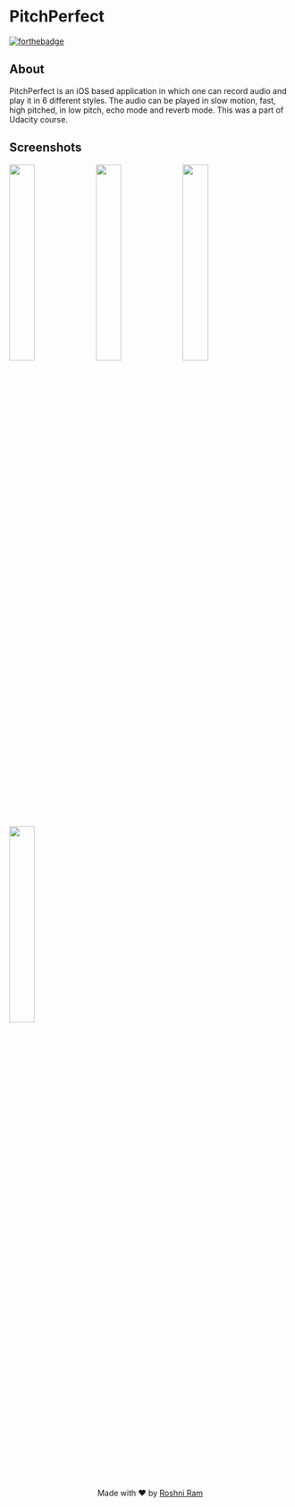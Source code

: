 # PitchPerfect

[![forthebadge](https://forthebadge.com/images/badges/made-with-swift.svg)](https://forthebadge.com)

## About
PitchPerfect is an iOS based application in which one can record audio and play it in 6 different styles. The audio can be
played in slow motion, fast, high pitched, in low pitch, echo mode and reverb mode. This was a part of Udacity course.

## Screenshots
<p float="left">
  <img src="https://user-images.githubusercontent.com/30633549/55828769-ce55e300-5b2a-11e9-87b0-fddd02fdaa3d.png" width = "30%">
  <img src="https://user-images.githubusercontent.com/30633549/55828791-d6ae1e00-5b2a-11e9-9aeb-07044d3cdb8e.png" width = "30%">
  <img src="https://user-images.githubusercontent.com/30633549/55828796-d9107800-5b2a-11e9-9f95-e64632b8ad5a.png" width = "30%">
</p>
<p float="left">
  <img src="https://user-images.githubusercontent.com/30633549/55828802-db72d200-5b2a-11e9-98e0-5d84bc251ff1.png" width = "30%">
  </p>
  
  <p align="center"> Made with ❤ by <a href="https://github.com/roshniRam">Roshni Ram</a></p>
